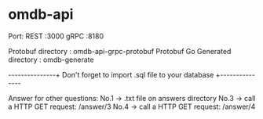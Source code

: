 # omdb-api

Port:
REST  :3000
gRPC  :8180

Protobuf directory              : omdb-api-grpc-protobuf
Protobuf Go Generated directory : omdb-generate

---------------+ Don't forget to import .sql file to your database +---------------

Answer for other questions:
No.1 -> .txt file on answers directory
No.3 -> call a HTTP GET request: /answer/3
No.4 -> call a HTTP GET request: /answer/4
